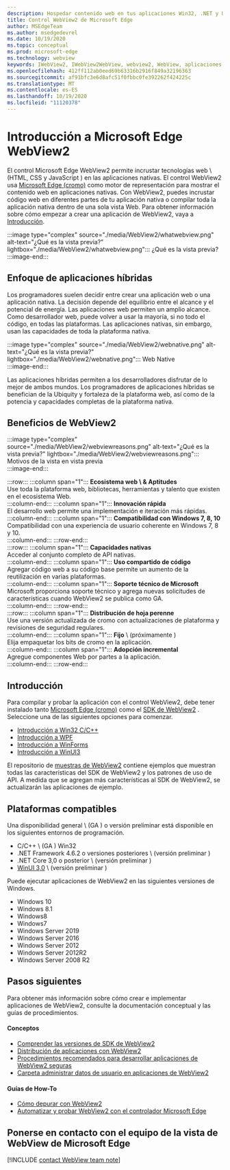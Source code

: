 ```yaml
---
description: Hospedar contenido web en tus aplicaciones Win32, .NET y UWP con el control Microsoft Edge WebView2
title: Control WebView2 de Microsoft Edge
author: MSEdgeTeam
ms.author: msedgedevrel
ms.date: 10/19/2020
ms.topic: conceptual
ms.prod: microsoft-edge
ms.technology: webview
keywords: IWebView2, IWebView2WebView, webview2, WebView, aplicaciones Win32, Win32, Edge, ICoreWebView2, CoreWebView2, ICoreWebView2Host, control de explorador, HTML Edge, Windows Forms, WinForms, WPF, .NET, WinUI, Project reunion
ms.openlocfilehash: 412ff112ab0eed69b63316b2916f849a32196363
ms.sourcegitcommit: af91bfc3e6d8afc51f0fbbc0fe392262f424225c
ms.translationtype: MT
ms.contentlocale: es-ES
ms.lasthandoff: 10/19/2020
ms.locfileid: "11120378"
---
```

# Introducción a Microsoft Edge WebView2  

El control Microsoft Edge WebView2 permite incrustar tecnologías web \ (HTML, CSS y JavaScript \) en las aplicaciones nativas.  El control WebView2 usa [Microsoft Edge (cromo)][MicrosoftedgeinsiderMain] como motor de representación para mostrar el contenido web en aplicaciones nativas.  Con WebView2, puedes incrustar código web en diferentes partes de tu aplicación nativa o compilar toda la aplicación nativa dentro de una sola vista Web.  Para obtener información sobre cómo empezar a crear una aplicación de WebView2, vaya a [Introducción](#getting-started).  

:::image type="complex" source="./media/WebView2/whatwebview.png" alt-text="¿Qué es la vista previa?" lightbox="./media/WebView2/whatwebview.png":::
   ¿Qué es la vista previa?  
:::image-end:::  

## Enfoque de aplicaciones híbridas  

Los programadores suelen decidir entre crear una aplicación web o una aplicación nativa.  La decisión depende del equilibrio entre el alcance y el potencial de energía.  Las aplicaciones web permiten un amplio alcance.  Como desarrollador web, puede volver a usar la mayoría, si no todo el código, en todas las plataformas.  Las aplicaciones nativas, sin embargo, usan las capacidades de toda la plataforma nativa.  

:::image type="complex" source="./media/WebView2/webnative.png" alt-text="¿Qué es la vista previa?" lightbox="./media/WebView2/webnative.png":::
   Web Native  
:::image-end:::  

Las aplicaciones híbridas permiten a los desarrolladores disfrutar de lo mejor de ambos mundos.  Los programadores de aplicaciones híbridas se benefician de la Ubiquity y fortaleza de la plataforma web, así como de la potencia y capacidades completas de la plataforma nativa.  

## Beneficios de WebView2   

:::image type="complex" source="./media/WebView2/webviewreasons.png" alt-text="¿Qué es la vista previa?" lightbox="./media/WebView2/webviewreasons.png":::
   Motivos de la vista en vista previa  
:::image-end:::  

:::row:::
   :::column span="1":::
      **Ecosistema web \ & Aptitudes**  
      Use toda la plataforma web, bibliotecas, herramientas y talento que existen en el ecosistema Web.  
   :::column-end:::
   :::column span="1":::
      **Innovación rápida**  
      El desarrollo web permite una implementación e iteración más rápidas.  
   :::column-end:::
   :::column span="1":::
      **Compatibilidad con Windows 7, 8, 10**  
      Compatibilidad con una experiencia de usuario coherente en Windows 7, 8 y 10.  
   :::column-end:::
:::row-end:::  
:::row:::
   :::column span="1":::
      **Capacidades nativas**  
      Acceder al conjunto completo de API nativas.  
   :::column-end:::
   :::column span="1":::
      **Uso compartido de código**  
      Agregar código web a su código base permite un aumento de la reutilización en varias plataformas.  
   :::column-end:::
   :::column span="1":::
      **Soporte técnico de Microsoft**  
      Microsoft proporciona soporte técnico y agrega nuevas solicitudes de características cuando WebView2 se publica como GA.  
   :::column-end:::
:::row-end:::  
:::row:::
   :::column span="1":::
      **Distribución de hoja perenne**  
      Use una versión actualizada de cromo con actualizaciones de plataforma y revisiones de seguridad regulares.  
   :::column-end:::
   :::column span="1":::
      **Fijo** \ (próximamente \)  
      Elija empaquetar los bits de cromo en la aplicación.  
   :::column-end:::
   :::column span="1":::
      **Adopción incremental**  
      Agregue componentes Web por partes a la aplicación.  
   :::column-end:::
:::row-end:::  

## Introducción  

Para compilar y probar la aplicación con el control WebView2, debe tener instalado tanto [Microsoft Edge (cromo)][MicrosoftedgeinsiderDownload] como el [SDK de WebView2][NugetPackagesMicrosoftWebWebView2] .  Seleccione una de las siguientes opciones para comenzar.  

*   [Introducción a Win32 C/C++][Webview2GettingstartedWin32]  
*   [Introducción a WPF][Webview2GettingstartedWpf]  
*   [Introducción a WinForms][Webview2GettingstartedWinforms]  
*   [Introducción a WinUI3][Webview2GettingstartedWinui]  

El repositorio de [muestras de WebView2][GithubMicrosoftedgeWebview2samples] contiene ejemplos que muestran todas las características del SDK de WebView2 y los patrones de uso de API.  A medida que se agregan más características al SDK de WebView2, se actualizarán las aplicaciones de ejemplo.  

## Plataformas compatibles  

Una disponibilidad general \ (GA \) o versión preliminar está disponible en los siguientes entornos de programación.  

*   C/C++ \ (GA \) Win32
*   .NET Framework 4.6.2 o versiones posteriores \ (versión preliminar \) 
*   .NET Core 3,0 o posterior \ (versión preliminar \)
*   [WinUI 3,0][UwpToolkitsWinui3] \ (versión preliminar \)

Puede ejecutar aplicaciones de WebView2 en las siguientes versiones de Windows.  

*   Windows 10  
*   Windows 8.1  
*   Windows8  
*   Windows7  
*   Windows Server 2019  
*   Windows Server 2016  
*   Windows Server 2012  
*   Windows Server 2012R2  
*   Windows Server 2008 R2  

## Pasos siguientes  

Para obtener más información sobre cómo crear e implementar aplicaciones de WebView2, consulte la documentación conceptual y las guías de procedimientos.  

#### Conceptos  

*   [Comprender las versiones de SDK de WebView2][Webview2ConceptsVersioning]
*   [Distribución de aplicaciones con WebView2][Webview2ConceptsDistribution]  
*   [Procedimientos recomendados para desarrollar aplicaciones de WebView2 seguras][Webview2ConceptsSecurity]
*   [Carpeta administrar datos de usuario en aplicaciones de WebView2][Webview2ConceptsUserdatafolder]
 
#### Guías de How-To  

*   [Cómo depurar con WebView2][Webview2HowtoDebug]  
*   [Automatizar y probar WebView2 con el controlador Microsoft Edge][Webview2HowtoWebdriver]  

## Ponerse en contacto con el equipo de la vista de WebView de Microsoft Edge  

[!INCLUDE [contact WebView team note](./includes/contact-webview-team-note.md)]  

<!-- links -->  

[Webview2ConceptsDistribution]: ./concepts/distribution.md "Distribución de aplicaciones mediante WebView2 | Microsoft docs"  
[Webview2ConceptsSecurity]: ./concepts/security.md "Procedimientos recomendados para desarrollar aplicaciones de WebView2 seguras | Microsoft docs"  
[Webview2ConceptsUserdatafolder]: ./concepts/userdatafolder.md "Administración de la carpeta datos de usuario | Microsoft docs"  
[Webview2ConceptsVersioning]: ./concepts/versioning.md "Comprender las versiones de SDK de WebView2 | Microsoft docs"  
[Webview2GettingstartedWin32]: ./gettingstarted/win32.md "Introducción a WebView2 | Microsoft docs"   
[Webview2GettingstartedWinforms]: ./gettingstarted/winforms.md "Introducción a WebView2 en las aplicaciones de Windows Forms (versión preliminar) | Microsoft docs"  
[Webview2GettingstartedWinui]: ./gettingstarted/winui.md "Introducción a WebView2 en WinUI3 (vista previa) | Microsoft docs"  
[Webview2GettingstartedWpf]: ./gettingstarted/wpf.md "Introducción a WebView2 en WPF (vista previa) | Microsoft docs"  
[Webview2HowtoDebug]: ./howto/debug.md "Cómo depurar con WebView2 | Microsoft docs"  
[Webview2HowtoWebdriver]: ./howto/webdriver.md "Automatizar y probar WebView2 con el controlador Microsoft Edge | Microsoft docs"  
[Webview2Releasenotes]: ./releasenotes.md "Notas de la versión para el SDK de WebView2 | Microsoft docs"  

[UwpToolkitsWinui3]: ./gettingstarted/winui.md "Biblioteca de interfaces de usuario de Windows 3 Preview 2 (2020 de julio) | Microsoft docs"  

[GithubMicrosoftedgeWebview2samples]: https://github.com/MicrosoftEdge/WebView2Samples "Ejemplos de WebView2: MicrosoftEdge/WebView2Samples | GitHub"  
[GithubMicrosoftedgeWebviewfeddback]: https://github.com/MicrosoftEdge/WebViewFeedback "Comentarios de WebView: MicrosoftEdge/WebViewFeedback | GitHub" 

[MicrosoftedgeinsiderMain]: https://www.microsoftedgeinsider.com "Insider de Microsoft Edge"  
[MicrosoftedgeinsiderDownload]: https://www.microsoftedgeinsider.com/download "Descargar Microsoft Edge Insider"  

[NugetPackagesMicrosoftWebWebView2]: https://www.nuget.org/packages/Microsoft.Web.WebView2 "Microsoft. Web. WebView2 | Galería de NuGet"  
